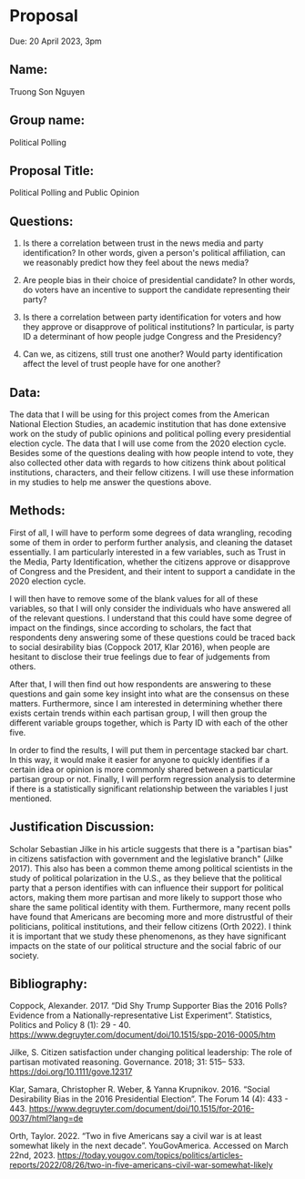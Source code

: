 # Proposal
Due: 20 April 2023, 3pm

## Name:

Truong Son Nguyen

## Group name:

Political Polling

## Proposal Title:

Political Polling and Public Opinion

## Questions:

1. Is there a correlation between trust in the news media and party identification? In other words, given a person's political affiliation, can we reasonably predict how they feel about the news media?

2. Are people bias in their choice of presidential candidate? In other words, do voters have an incentive to support the candidate representing their party?

3. Is there a correlation between party identification for voters and how they approve or disapprove of political institutions? In particular, is party ID a determinant of how people judge Congress and the Presidency?

4. Can we, as citizens, still trust one another? Would party identification affect the level of trust people have for one another?

## Data:

The data that I will be using for this project comes from the American National Election Studies, an academic institution that has done extensive work on the study of public opinions and political polling every presidential election cycle. The data that I will use come from the 2020 election cycle. Besides some of the questions dealing with how people intend to vote, they also collected other data with regards to how citizens think about political institutions, characters, and their fellow citizens. I will use these information in my studies to help me answer the questions above.

## Methods:

First of all, I will have to perform some degrees of data wrangling, recoding some of them in order to perform further analysis, and cleaning the dataset essentially. I am particularly interested in a few variables, such as Trust in the Media, Party Identification, whether the citizens approve or disapprove of Congress and the President, and their intent to support a candidate in the 2020 election cycle.

I will then have to remove some of the blank values for all of these variables, so that I will only consider the individuals who have answered all of the relevant questions. I understand that this could have some degree of impact on the findings, since according to scholars, the fact that respondents deny answering some of these questions could be traced back to social desirability bias (Coppock 2017, Klar 2016), when people are hesitant to disclose their true feelings due to fear of judgements from others.

After that, I will then find out how respondents are answering to these questions and gain some key insight into what are the consensus on these matters. Furthermore, since I am interested in determining whether there exists certain trends within each partisan group, I will then group the different variable groups together, which is Party ID with each of the other five.

In order to find the results, I will put them in percentage stacked bar chart. In this way, it would make it easier for anyone to quickly identifies if a certain idea or opinion is more commonly shared between a particular partisan group or not. Finally, I will perform regression analysis to determine if there is a statistically significant relationship between the variables I just mentioned.

## Justification Discussion:

Scholar Sebastian Jilke in his article suggests that there is a "partisan bias" in citizens satisfaction with government and the legislative branch" (Jilke 2017). This also has been a common theme among political scientists in the study of political polarization in the U.S., as they believe that the political party that a person identifies with can influence their support for political actors, making them more partisan and more likely to support those who share the same political identity with them. Furthermore, many recent polls have found that Americans are becoming more and more distrustful of their politicians, political institutions, and their fellow citizens (Orth 2022). I think it is important that we study these phenomenons, as they have significant impacts on the state of our political structure and the social fabric of our society.

## Bibliography:
Coppock, Alexander. 2017. “Did Shy Trump Supporter Bias the 2016 Polls? Evidence from a Nationally-representative List Experiment”. Statistics, Politics and Policy 8 (1): 29 - 40.
https://www.degruyter.com/document/doi/10.1515/spp-2016-0005/htm

Jilke, S. Citizen satisfaction under changing political leadership: The role of partisan motivated reasoning. Governance. 2018; 31: 515– 533. https://doi.org/10.1111/gove.12317

Klar, Samara, Christopher R. Weber, & Yanna
Krupnikov. 2016. “Social Desirability Bias in the 2016
Presidential Election”. The Forum 14 (4): 433 - 443.
https://www.degruyter.com/document/doi/10.1515/for-2016-0037/html?lang=de

Orth, Taylor. 2022. “Two in five Americans say a civil war is at least somewhat likely in the next decade”. YouGovAmerica. Accessed on March 22nd, 2023.
https://today.yougov.com/topics/politics/articles-reports/2022/08/26/two-in-five-americans-civil-war-somewhat-likely
